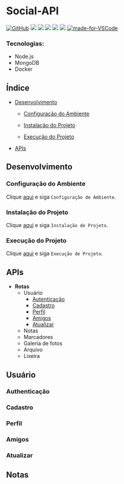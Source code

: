 # Social-API

[![GitHub](https://img.shields.io/github/license/mashape/social-api.svg)](https://github.com/laurovitor/social-api/blob/master/LICENSE)
![](https://img.shields.io/github/last-commit/laurovitor/social-api.svg?color=red)
![](https://img.shields.io/github/languages/top/laurovitor/social-api.svg?color=yellow)
![](https://img.shields.io/github/languages/count/laurovitor/social-api.svg?color=lightgrey)
![](https://img.shields.io/github/languages/code-size/laurovitor/social-api.svg)
![](https://img.shields.io/github/repo-size/laurovitor/social-api.svg?color=blueviolet)
[![made-for-VSCode](https://img.shields.io/badge/Made%20for-VSCode-1f425f.svg)](https://code.visualstudio.com/)

### Tecnologias:
- Node.js
- MongoDB
- Docker

## Índice

- [Desenvolvimento](#desenvolvimento)

  - [Configuração do Ambiente](#configuração-do-ambiente)

  - [Instalação do Projeto](#instalação-do-projeto)

  - [Execução do Projeto](#execução-do-projeto)

- [APIs](#apis)

## Desenvolvimento

### Configuração do Ambiente

Clique [aqui](https://github.com/laurovitor/social-api) e siga `Configuração de Ambiente`.

### Instalação do Projeto

Clique [aqui](https://github.com/laurovitor/social-api) e siga `Instalação de Projeto`.

### Execução do Projeto

Clique [aqui](https://github.com/laurovitor/social-api) e siga `Execução de Projeto`.

## APIs

- **Rotas**
  - Usuário
    - [Autenticação](#authenticacao)
    - [Cadastro](#cadastro)
    - [Perfil](#perfil)
    - [Amigos](#amigos)
    - [Atualizar](#atualizar)
  - Notas
  - Marcadores
  - Galeria de fotos
  - Arquivo
  - Lixeira

## Usuário

### Authenticação

### Cadastro

### Perfil

### Amigos

### Atualizar

## Notas
